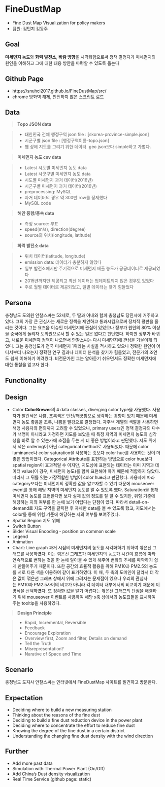 # FineDustMap
* Fine Dust Map Visualization for policy makers
* 팀원: 김민지 김동주

## Goal
**미세먼지 농도**와 **화력 발전소**, **바람 방향**을 시각화함으로써 정책 결정자가 미세먼지의 원인을 이해하고 그에 대한 대응 방안을 마련할 수 있도록 돕는다

## Github Page
* https://snuhci2017.github.io/FineDustMap/src/
* chrome 방화벽 해제, 안전하지 않은 스크립트 로드

## Data

> **Topo JSON data**

> - 대한민국 전체 행정구역 json file : [skorea-province-simple.json]
> - 시군구별 json file : [행정구역이름-topo.json]
> - 웹 상에 지도를 그리기 위한 데이터. geo json보다 simple하고 가볍다.


> **미세먼지 농도 csv data**

> - Latest 시도별 미세먼지 농도 data
> - Latest 시군구별 미세먼지 농도 data
> - 시도별 미세먼지 과거 데이터(2016년)
> - 시군구별 미세먼지 과거 데이터(2016년)
> - preprocessing: MySQL
> - 과거 데이터의 경우 약 300만 row를 정제했다 
> - MySQL code


> **해안 풍향/풍속 data**

> - 측정 source: 부표
> - speed(m/s), direction(degree)
> - source의 위치(longitude, latitude)


> **화력 발전소 data**

> - 위치 데이터(latitude, longitude)
> - emission data: 데이터가 충분하지 않았다
> - 일부 발전소에서만 주기적으로 미세먼지 배출 농도가 공공데이터로 제공되었다
> - 2015년까지만 제공되고 최신 데이터는 업데이트되지 않은 경우도 있었다
> - 주로 월별 데이터로 제공되었고, 일별 데이터는 찾기 힘들었다


## Persona
충청남도 도의원 안찰스씨는 52세로, 두 딸과 아내와 함께 충청남도 당진시에 거주하고 있다. 
그의 가장 큰 관심사는 새로운 정책을 제안하고 통과시킴으로써 정치적 평판을 올리는 것이다. 
그는 요즈음 이슈인 미세먼지에 관심이 있었으나 정부가 원인의 80% 이상을 중국에게 돌리자 도의원으로서 할 수 있는 일은 없다고 판단했다. 
하지만 정부가 바뀌고, 새로운 미세먼지 정책이 나오면서 안찰스씨는 다시 미세먼지에 관심을 기울이게 되었다. 
그는 충청남도가 전국 미세먼지 1위라는 사실을 적시하고 있으나 정확한 원인이 어디서부터 나오는지 정확한 연구 결과나 
데이터 분석을 찾기가 힘들었고, 전문가의 조언도 쉽게 이해하기 어려웠다. 비전문가인 그는 알아듣기 쉬우면서도 
정확한 미세먼지에 대한 통찰을 얻고자 한다. 


## Functionality


## Design
* Color
**ColorBrewer**의 4 data classes, diverging color type을 사용했다.
사용자가 빨간색은 나쁨, 초록색은 안전/깨끗함으로 생각하는 경향이 있기 때문에 미세먼지 농도 좋음을 초록, 나쁨을 빨강으로 결정했다.
자주색 계열의 색깔을 사용하면 색맹 사용자의 편의까지 고려할 수 있었으나, primary users인 정책 결정자의 다수가 색맹이 아니라고 가정하면
지도를 보았을 때 특정 지역의 미세먼지 농도의 심각성을 바로 알 수 있는가에 초점을 두는 게 더 좋은 방법이라고 판단했다.
지도 위에서 색은 ordering이 아닌 categorical method로 사용되었다. 때문에 color luminance나 color saturation을
사용하는 것보다 color hue를 사용하는 것이 더 좋은 방법이었다. Categorical Attribute를 표현하는 방법으로 color hue보다 
spatial region이 효과적일 수 이지만, 지도상에 표현되는 데이터는 이미 지역과 데이터 value(이 경우, 미세먼지 농도)를 함께 표현해야
하기 때문에 적합하지 않았다. 따라서 그 뒤를 잇는 가장적합한 방법이 color hue라고 판단했다. 
사용자에 따라 category보다는 미세먼지의 정확한 값을 알고자할 수 있기 때문에 mouseover event를 통해 해당 지역의 미세먼지 농도를
알 수 있도록 했다. Saturation을 통해 미세먼지 농도를 표현한다면 보다 실제 값의 정도를 잘 알 수 있지만, 위험 기준에 해당하는 지의
여부를 한 눈에 보기 어렵다는 단점이 있다. 따라서 detail-on-demand로 지도 구역을 클릭한 후 자세한 data를 볼 수 있도록 했고,
지도에서는 color를 통해 위험 기준에 해당하는 지의 여부를 보여주었다.
* Spatial Region
지도 위에 
* Switch Button
* Slider
Visual Encoding - position on common scale
* Legend
* Animation
* Chart: Line graph
과거 시점의 미세먼지의 농도를 시각화하기 위하여 꺾은선 그래프를 사용하였다. 이는 꺾은선 그래프가 미세먼지의 농도가 시간이 흐름에 따라 연속적으로 변하는 것을 
한 눈에 알아볼 수 있게 해주어 변화의 추세를 파악하기 쉽게 만들어주기 때문이다. 또한 공간의 효율적 활용을 위해 PM10과 PM2.5의 농도를 서로 다른 색을 이용하여 같이 표기하였다. 이 때, 두 축의 도메인이 달라서 더 작은 값이 꺾은선 그래프 상에서 위에 그려지는 문제점이 있으나 우리의 관심사는 PM10과 PM2.5사이의
비교가 아니라 각 데이터 내부에서의 비교이기 때문에 이 방식을 선택하였다. 또 정확한 값을 알기 어렵다는 꺾은선 그래프의 단점을 해결하기 위해 mouseover 이벤트를 사용하여 해당 x축 상에서의 농도값들을 표시하여 주는 tooltip을 사용하였다.

> **Design Principle**

>- Rapid, Incremental, Reversible
>- Feedback
>- Encourage Exploration
>- Overview first, Zoom and filter, Details on demand
>- Tell the Truth
>- Misrepresentation?
>- Narative of Space and Time


## Scenario
충청남도 도지사 안찰스씨는 인터넷에서 FineDustMap 사이트를 발견하고 방문한다. 

## Expectation
* Deciding where to build a new measuring station
* Thinking about the reasons of the fine dust
* Deciding to build a fine dust reduction device in the power plant
* Deciding where to concentrate the effort to reduce fine dust
* Knowing the degree of the fine dust in a certain district
* Understanding the changing fine dust density with the wind direction


## Further
* Add more past data
* Simulation with  Thermal Power Plant (On/Off)
* Add China’s Dust density visualization
* Real Time Service (github page: static)
